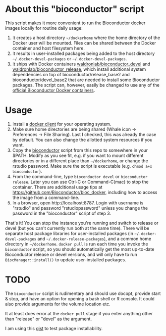 # About this "bioconductor" script

This script makes it more convenient to run the Bioconductor docker images locally for routine daily usage:

1. It creates a host directory `~/dockerhome` where the home directory
of the Docker user will be mounted. Files can be shared between the
Docker container and host filesystem here.
2. It results in user-installed packages being added to the host directory `~/.docker-devel-packages` or `~/.docker-devel-packages`. 
3. It ships with Docker containers [waldronlab/bioconductor_devel](https://github.com/waldronlab/bioconductor_devel) and [waldronlab/bioconductor_release](https://github.com/waldronlab/bioconductor_devel), which install additional system dependencies on top of bioconductor/release_base2 and bioconductor/devel_base2 that are needed to install some Bioconductor packages. The script can, however, easily be changed to use any of the [official Bioconductor Docker containers](https://bioconductor.org/help/docker/).

# Usage

1. Install a [docker client](https://www.docker.com/get-started) for
your operating system. 
2. Make sure home directories are being shared (Whale icon ->
Preferences -> File Sharing). Last I checked, this was already the
case by default. You can also change the allotted system resources if
you want.
3. Copy the
[bioconductor](https://github.com/waldronlab/bioconductor_devel/blob/master/bioconductor)
script from this repo to somewhere in your $PATH. Modify as you see
fit, e.g. if you want to mount different directories or in a different
place than `~/dockerhome`, or change the rstudio password.  Make sure
the script is executable (e.g. `chmod a+x bioconductor`).
4. From the command-line, type `bioconductor devel` or `bioconductor
release`. Later you can use Ctrl-C or Command-C(mac) to stop the
container. There are additional usage tips at
https://github.com/Bioconductor/bioc_docker, including how to access the image from a command-line. 
5. In a browser, open http://localhost:8787. Login with username is
"rstudio" and password "rstudiopassword" unless you change the
password in the "bioconductor" script of step 3.

That's it! You can stop the instance you're running and switch to
release or devel (but you can't currently run both at the same
time). There will be separate host package libraries for
user-installed packages (in `~/.docker-devel-packages` and
`~/.docker-release-packages`), and a common home directory in
`~/dockerhome`. `docker pull` is run each time you invoke the
`bioconductor` script, so you should automatically get the most
up-to-date Bioconductor release or devel versions, and will only have
to run `BiocManager::install()` to update user-installed packages.

# TODO

The `bioconductor` script is rudimentary and should use docopt,
provide start & stop, and have an option for opening a bash shell or R
console. It could also provide arguments for the volume location etc. 

 It at least does error at the `docker pull` stage if you enter
anything other than "release" or "devel" as the argument.

I am using this [gist](https://gist.github.com/lwaldron/3b002e72b4e99fc093f8dace4ab38bf6) to test package installability.

